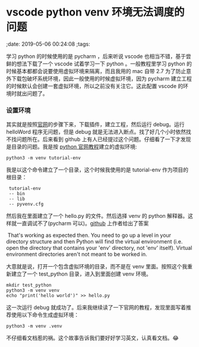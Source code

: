 # vscode python venv 环境无法调度的问题
;date: 2019-05-06 00:24:08
;tags:

学习 python 的时候使用的是 pycharm ，后来听说 vscode 也相当不错，基于尝鲜的想法下载了一个 vscode 试着学习一下 python 。一般教程里学习 python 的时候基本都都会说要使用虚拟环境来隔离，而且我用的 mac 自带 2.7 为了防止意外下载包破坏系统环境，因此一般使用的时候虚拟环境，因为 pycharm 建立工程的时候默认会创建一套虚拟环境，所以之前没有关注它。这此配置 vscode 的环境时就出问题了。

### 设置环境

其实就是按照[官网](https://code.visualstudio.com/docs/python/environments)的步骤下来，下载插件，建立工程，然后运行 debug。运行 helloWord 程序无问题，但是 debug 就是无法进入断点。找了好几个小时依然找不找问题所在。后来看到 github 上有人已经提过这个问题。仔细看了一下才发现是目录的问题。我是按 [python 官网教程](https://docs.python.org/zh-cn/3/tutorial/venv.html)建立的虚拟环境:

```shell
python3 -m venv tutorial-env
```

我是以这个命令建立了一个目录，这个时候我使用的是 tutorial-env 作为项目的根目录：

```
 tutorial-env 
 -- bin
 -- lib
 -- pyvenv.cfg
```

然后我在里面建立了一个 hello.py 的文件。然后选择 venv 的 python 解释器。这样就一直调试不了(pycharm 可以)。[github](https://github.com/Microsoft/vscode-python/issues/2470) 上作者给出了答案

​		That's working as expected then. You need to go up a level in your directory structure and then Python will find the virtual environment (i.e. open the directory that contains your 'env' directory, not 'env' itself). Virtual environment directories aren't not meant to be worked in.

大意就是说，打开一个包含虚拟环境的目录，而不是在 venv 里面。按照这个我重新建立了一个 test_python 目录，进入到里面创建 venv 环境。

```shell
mkdir test_python
python3 -m venv venv
echo "print('hello world')" >> hello.py
```

这一次运行 debug  就成功了。后来我继续读了一下官网的教程，发现里面写着推荐使用以下命令生成虚拟环境：

```shell
python3 -m venv .venv
```

不仔细看文档惹的祸。这个故事告诉我们要好好学习英文，认真看文档。😂
